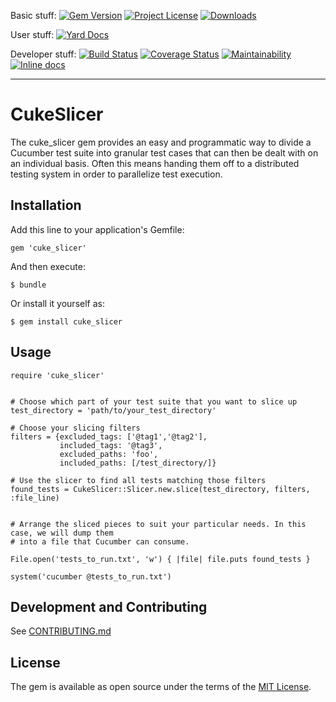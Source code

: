 Basic stuff:
[![Gem Version](https://badge.fury.io/rb/cuke_slicer.svg)](https://rubygems.org/gems/cuke_slicer)
[![Project License](https://img.shields.io/badge/license-MIT-blue.svg)](https://opensource.org/licenses/mit-license.php)
[![Downloads](https://img.shields.io/gem/dt/cuke_slicer.svg)](https://rubygems.org/gems/cuke_slicer)

User stuff:
[![Yard Docs](http://img.shields.io/badge/Documentation-API-blue.svg)](https://www.rubydoc.info/gems/cuke_slicer)

Developer stuff:
[![Build Status](https://github.com/enkessler/cuke_slicer/actions/workflows/ci.yml/badge.svg?branch=master)](https://github.com/enkessler/cuke_slicer/actions/workflows/ci.yml?query=branch%3Amaster)
[![Coverage Status](https://coveralls.io/repos/github/enkessler/cuke_slicer/badge.svg?branch=master)](https://coveralls.io/github/enkessler/cuke_slicer?branch=master)
[![Maintainability](https://api.codeclimate.com/v1/badges/14c5ad2f8583be273418/maintainability)](https://codeclimate.com/github/enkessler/cuke_slicer/maintainability)
[![Inline docs](http://inch-ci.org/github/enkessler/cuke_slicer.svg?branch=master)](https://inch-ci.org/github/enkessler/cuke_slicer)

---


# CukeSlicer

The cuke_slicer gem provides an easy and programmatic way to divide a Cucumber test suite into granular test
cases that can then be dealt with on an individual basis. Often this means handing them off to a distributed
testing system in order to parallelize test execution.

## Installation

Add this line to your application's Gemfile:

    gem 'cuke_slicer'

And then execute:

    $ bundle

Or install it yourself as:

    $ gem install cuke_slicer

## Usage

    require 'cuke_slicer'


    # Choose which part of your test suite that you want to slice up
    test_directory = 'path/to/your_test_directory'

    # Choose your slicing filters
    filters = {excluded_tags: ['@tag1','@tag2'],
               included_tags: '@tag3',
               excluded_paths: 'foo',
               included_paths: [/test_directory/]}

    # Use the slicer to find all tests matching those filters
    found_tests = CukeSlicer::Slicer.new.slice(test_directory, filters, :file_line)


    # Arrange the sliced pieces to suit your particular needs. In this case, we will dump them
    # into a file that Cucumber can consume.

    File.open('tests_to_run.txt', 'w') { |file| file.puts found_tests }

    system('cucumber @tests_to_run.txt')


## Development and Contributing

See [CONTRIBUTING.md](https://github.com/enkessler/cuke_slicer/blob/master/CONTRIBUTING.md)

## License

The gem is available as open source under the terms of the [MIT License](https://opensource.org/licenses/MIT).
